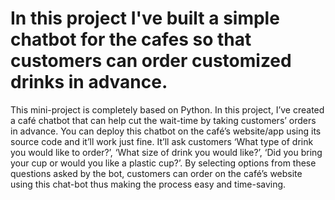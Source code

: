 # In this project I've built a simple chatbot for the cafes so that customers can order customized drinks in advance.
This mini-project is completely based on Python. In this project, I’ve created a café chatbot that can help cut the wait-time by taking customers’ orders in advance. You can deploy this chatbot on the café’s website/app using its source code and it’ll work just fine. It’ll ask customers ‘What type of drink you would like to order?’, ‘What size of drink you would like?’, ‘Did you bring your cup or would you like a plastic cup?’. By selecting options from these questions asked by the bot, customers can order on the café’s website using this chat-bot thus making the process easy and time-saving.
